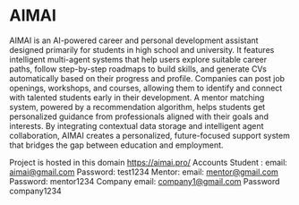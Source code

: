 # AIMAI

AIMAI is an AI-powered career and personal development assistant designed primarily for students in high school and university. It features intelligent multi-agent systems that help users explore suitable career paths, follow step-by-step roadmaps to build skills, and generate CVs automatically based on their progress and profile. Companies can post job openings, workshops, and courses, allowing them to identify and connect with talented students early in their development. A mentor matching system, powered by a recommendation algorithm, helps students get personalized guidance from professionals aligned with their goals and interests. By integrating contextual data storage and intelligent agent collaboration, AIMAI creates a personalized, future-focused support system that bridges the gap between education and employment.

Project is hosted in this domain https://aimai.pro/
Accounts
Student : email: aimai@gmail.com   Password: test1234
Mentor:   email:  mentor@gmail.com  Password: mentor1234
Company    email:  company1@gmail.com Password company1234

